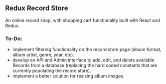 ## Redux Record Store
An online record shop, with shopping cart functionality built with React and Redux.

### To-Do:
 * implement filtering functionality on the record store page (album format, album artist, genre, year, etc).
 * develop an API and Admin interface to add, edit, and delete available Records from a database (replacing the hard coded constants that are currently populating the record store).
 * implement a better solution for resizing album images.
